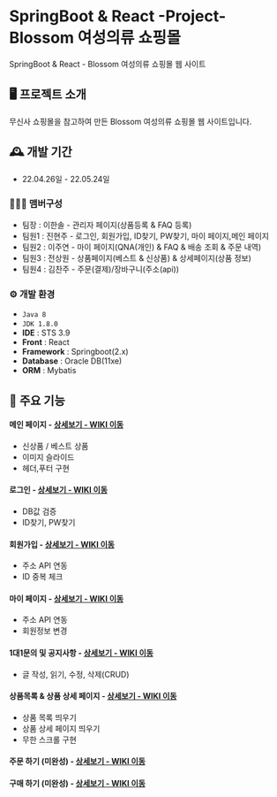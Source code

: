 # SpringBoot & React -Project-Blossom 여성의류 쇼핑몰
SpringBoot & React - Blossom 여성의류 쇼핑몰 웹 사이트


## 🖥️ 프로젝트 소개
무신사 쇼핑몰을 참고하여 만든 Blossom 여성의류 쇼핑몰 웹 사이트입니다.
<br>

## 🕰️ 개발 기간
* 22.04.26일 - 22.05.24일

### 🧑‍🤝‍🧑 맴버구성
 - 팀장  : 이한솔 - 관리자 페이지(상품등록 & FAQ 등록)
 - 팀원1 : 진현주 - 로그인, 회원가입, ID찾기, PW찾기, 마이 페이지,메인 페이지
 - 팀원2 : 이주연 - 마이 페이지(QNA(개인) & FAQ & 배송 조회 & 주문 내역)
 - 팀원3 : 전상원 - 상품페이지(베스트 & 신상품) & 상세페이지(상품 정보)
 - 팀원4 : 김찬주 - 주문(결제)/장바구니(주소(api))

### ⚙️ 개발 환경
- `Java 8`
- `JDK 1.8.0`
- **IDE** : STS 3.9
- **Front** : React
- **Framework** : Springboot(2.x)
- **Database** : Oracle DB(11xe)
- **ORM** : Mybatis

## 📌 주요 기능
#### 메인 페이지 - <a href="https://github.com/doli0197/SpringBoot-React-Project-Blossom/wiki/%EC%A3%BC%EC%9A%94-%EA%B8%B0%EB%8A%A5-%EC%86%8C%EA%B0%9C-(%EB%A9%94%EC%9D%B8-%ED%8E%98%EC%9D%B4%EC%A7%80)" >상세보기 - WIKI 이동</a>
- 신상품 / 베스트 상품 
- 이미지 슬라이드
- 헤더,푸터 구현

#### 로그인 - <a href="https://github.com/doli0197/SpringBoot-React-Project-Blossom/wiki/%EC%A3%BC%EC%9A%94-%EA%B8%B0%EB%8A%A5-%EC%86%8C%EA%B0%9C--(%EB%A1%9C%EA%B7%B8%EC%9D%B8)" >상세보기 - WIKI 이동</a>
- DB값 검증
- ID찾기, PW찾기
#### 회원가입 - <a href="https://github.com/doli0197/SpringBoot-React-Project-Blossom/wiki/%EC%A3%BC%EC%9A%94-%EA%B8%B0%EB%8A%A5-%EC%86%8C%EA%B0%9C-(%ED%9A%8C%EC%9B%90-%EA%B0%80%EC%9E%85)" >상세보기 - WIKI 이동</a>
- 주소 API 연동
- ID 중복 체크
#### 마이 페이지 - <a href="https://github.com/doli0197/SpringBoot-React-Project-Blossom/wiki/%EC%A3%BC%EC%9A%94-%EA%B8%B0%EB%8A%A5-%EC%86%8C%EA%B0%9C-(%EB%A7%88%EC%9D%B4-%ED%8E%98%EC%9D%B4%EC%A7%80)" >상세보기 - WIKI 이동</a>
- 주소 API 연동
- 회원정보 변경

#### 1대1문의 및 공지사항 - <a href="" >상세보기 - WIKI 이동</a> 
- 글 작성, 읽기, 수정, 삭제(CRUD)

#### 상품목록 & 상품 상세 페이지 - <a href="https://github.com/doli0197/SpringBoot-React-Project-Blossom/wiki/%EC%A3%BC%EC%9A%94-%EA%B8%B0%EB%8A%A5-%EC%86%8C%EA%B0%9C-(%EC%83%81%ED%92%88-%EB%AA%A9%EB%A1%9D-&-%EC%83%81%ED%92%88-%EC%83%81%EC%84%B8-%ED%8E%98%EC%9D%B4%EC%A7%80)" >상세보기 - WIKI 이동</a>
- 상품 목록 띄우기
- 상품 상세 페이지 띄우기
- 무한 스크롤 구현 


#### 주문 하기 (미완성) - <a href="https://github.com/doli0197/SpringBoot-React-Project-Blossom/blob/main/Back-end-SpringBoot/Blossom/src/main/java/com/spring/boot/controller/MainController.java" >상세보기 - WIKI 이동</a>

#### 구매 하기 (미완성) - <a href="https://github.com/doli0197/SpringBoot-React-Project-Blossom/blob/main/Back-end-SpringBoot/Blossom/src/main/java/com/spring/boot/controller/MainController.java" >상세보기 - WIKI 이동</a>



